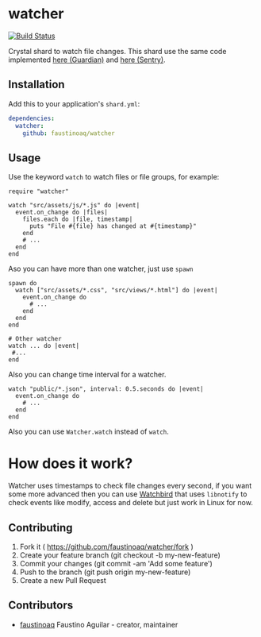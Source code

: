 # watcher

[![Build Status](https://travis-ci.org/faustinoaq/watcher.svg?branch=master)](https://travis-ci.org/faustinoaq/watcher)

Crystal shard to watch file changes. This shard use the same code implemented [here (Guardian)](https://github.com/f/guardian/blob/master/src/guardian/watcher.cr#L45) and [here (Sentry)](https://github.com/samueleaton/sentry/blob/master/src/sentry.cr#L52).

## Installation

Add this to your application's `shard.yml`:

```yaml
dependencies:
  watcher:
    github: faustinoaq/watcher
```

## Usage

Use the keyword `watch` to watch files or file groups, for example:

```crystal
require "watcher"

watch "src/assets/js/*.js" do |event|
  event.on_change do |files|
    files.each do |file, timestamp|
      puts "File #{file} has changed at #{timestamp}"
    end
    # ...
  end
end
```

Aso you can have more than one watcher, just use `spawn`

```crystal
spawn do
  watch ["src/assets/*.css", "src/views/*.html"] do |event|
    event.on_change do
      # ...
    end
  end
end

# Other watcher
watch ... do |event|
 #...
end
```

Also you can change time interval for a watcher.

```crystal
watch "public/*.json", interval: 0.5.seconds do |event|
  event.on_change do
    # ...
  end
end
```

Also you can use `Watcher.watch` instead of `watch`.

# How does it work?

Watcher uses timestamps to check file changes every second, if you want some more advanced then you can use [Watchbird](https://github.com/agatan/watchbird) that uses `libnotify` to check events like modify, access and delete but just work in Linux for now.

## Contributing

1. Fork it ( https://github.com/faustinoaq/watcher/fork )
2. Create your feature branch (git checkout -b my-new-feature)
3. Commit your changes (git commit -am 'Add some feature')
4. Push to the branch (git push origin my-new-feature)
5. Create a new Pull Request

## Contributors

- [faustinoaq](https://github.com/faustinoaq) Faustino Aguilar - creator, maintainer
